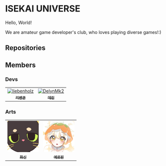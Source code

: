 # ISEKAI UNIVERSE
Hello, World!

We are amateur game developer's club, who loves playing diverse games!:)

## Repositories

## Members
### Devs
<table> <tr> 
  <td align="center"> <a href="https://github.com/liebenholz"> <img src="https://github.com/liebenholz.png" width="100px;" alt="liebenholz"/><br /> <sub><b>리벤쿤</b></sub> </a> </td> 
  <td align="center"> <a href="https://github.com/DelynMk2"> <img src="https://github.com/DelynMk2.png" width="100px;" alt="DelynMk2"/><br /> <sub><b>데린</b></sub> </a> </td> 
</tr> </table>

### Arts
<table> <tr> 
  <td align="center"> <a href="https://x.com/hwashin02"> <img src="src/hwashin02.jpg" width="100px;" alt="hwashin02"/><br /> <sub><b>화신</b></sub> </a> </td> 
  <td align="center"> <a href="https://x.com/erpin01221"> <img src="src/erpin01221.jpg" width="100px;" alt="erpin01221"/><br /> <sub><b>에르핀</b></sub> </a> </td> 
</tr> </table>

